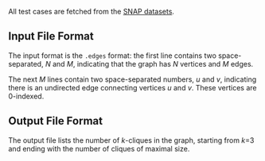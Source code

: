 All test cases are fetched from the
[SNAP datasets](https://snap.standord.edu/data/index.html).

## Input File Format

The input format is the `.edges` format: the first line contains two
space-separated, *N* and *M*, indicating that the graph has *N* vertices and *M*
edges.

The next *M* lines contain two space-separated numbers, *u* and *v*, indicating
there is an undirected edge connecting vertices *u* and *v*. These vertices are
0-indexed.

## Output File Format

The output file lists the number of *k*-cliques in the graph, starting from *k*=3
and ending with the number of cliques of maximal size.
